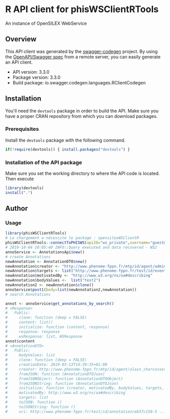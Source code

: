 # R API client for phisWSClientRTools

An instance of OpenSILEX WebService

## Overview
This API client was generated by the [swagger-codegen](https://github.com/swagger-api/swagger-codegen) project. By using the [OpenAPI/Swagger spec](https://github.com/swagger-api/swagger-spec) from a remote server, you can easily generate an API client.

- API version: 3.3.0
- Package version: 3.3.0
- Build package: io.swagger.codegen.languages.RClientCodegen

## Installation
You'll need the `devtools` package in order to build the API.
Make sure you have a proper CRAN repository from which you can download packages.

### Prerequisites
Install the `devtools` package with the following command.
```R
if(!require(devtools)) { install.packages("devtools") }
```

### Installation of the API package
Make sure you set the working directory to where the API code is located.
Then execute
```R
library(devtools)
install(".")
```

## Author


### Usage
```R
library(phisWSClientRTools)
# Le chargement a nécessité le package : opensilexWSClientR
phisWSClientRTools::connectToPHISWS(apiID="ws_private",username="guest@opensilex.org",password="guest", url = "http://138.102.159.36:8080/sunagriAPI/rest/")
# 2019-10-04 10:05:40 INFO::Query executed and data recovered - WS2
annoService <- AnnotationsApi$new()
# create Annotations
newAnnotation <- AnnotationDTO$new()
newAnnotation$creator <- "http://www.phenome-fppn.fr/mtp/id/agent/admin_opensilex"
newAnnotation$targets <- list("http://www.phenome-fppn.fr/test/id/event/99fe49a7-37e0-4b98-978e-132288172d35")
newAnnotation$motivatedBy <- "http://www.w3.org/ns/oa#describing"
newAnnotation$bodyValues <-  list("test2")
newAnnotation2 <- newAnnotation$clone()
annoService$post1(body=list(newAnnotation2,newAnnotation))
# search Annotations

annot <- annoService$get_annotations_by_search()
# <Response>
#   Public:
#     clone: function (deep = FALSE) 
#     content: list()
#     initialize: function (content, response) 
#     response: response
#     wsResponse: list, WSResponse
annot$content
# <AnnotationDTO>
#   Public:
#     bodyValues: list
#     clone: function (deep = FALSE) 
#     creationDate: 2019-03-13T14:39:35+01:00
#     creator: http://www.phenome-fppn.fr/mtp/id/agent/alain_charcosset
#     fromJSON: function (AnnotationDTOJson) 
#     fromJSONObject: function (AnnotationDTOObject) 
#     fromJSONString: function (AnnotationDTOJson) 
#     initialize: function (creator, motivatedBy, bodyValues, targets, uri, creationDate) 
#     motivatedBy: http://www.w3.org/ns/oa#describing
#     targets: list
#     toJSON: function () 
#     toJSONString: function () 
#     uri: http://www.phenome-fppn.fr/test/id/annotation/eb37c158-5 ...
```



